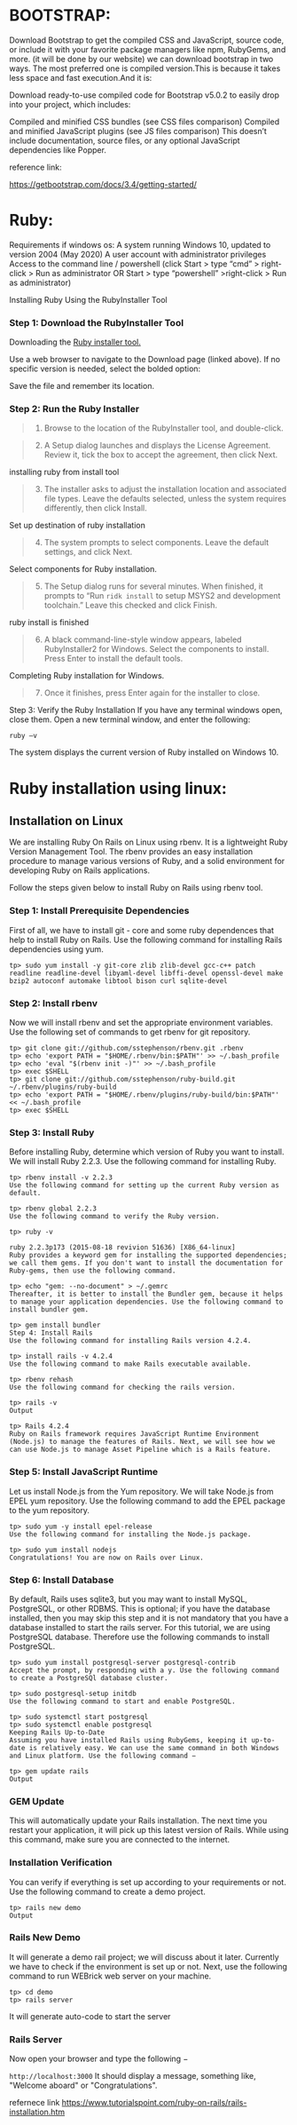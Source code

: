 # BOOTSTRAP:


Download Bootstrap to get the compiled CSS and JavaScript, source code, or include it with your favorite package managers like npm, RubyGems, and more.
(it will be done by our website)
we can download bootstrap in two ways.
The most preferred one is compiled version.This is because it takes less space and fast execution.And it is:

Download ready-to-use compiled code for Bootstrap v5.0.2 to easily drop into your project, which includes:

Compiled and minified CSS bundles (see CSS files comparison)
Compiled and minified JavaScript plugins (see JS files comparison)
This doesn’t include documentation, source files, or any optional JavaScript dependencies like Popper.

reference link:

https://getbootstrap.com/docs/3.4/getting-started/

# Ruby:

Requirements if windows os:
A system running Windows 10, updated to version 2004 (May 2020)
A user account with administrator privileges
Access to the command line / powershell
(click Start > type “cmd” > right-click > Run as administrator OR Start > type “powershell” >right-click > Run as administrator)

Installing Ruby Using the RubyInstaller Tool

### Step 1: Download the RubyInstaller Tool
Downloading the [Ruby installer tool.](https://drive.google.com/file/d/1umA3isoeBV_drdyRU6Az-5-Cd8krgs7V/view?usp=sharing)

Use a web browser to navigate to the Download page (linked above). If no specific version is needed, select the bolded option:

Save the file and remember its location.

### Step 2: Run the Ruby Installer
> 1. Browse to the location of the RubyInstaller tool, and double-click.

> 2. A Setup dialog launches and displays the License Agreement. Review it, tick the box to accept the agreement, then click Next.

installing ruby from install tool
> 3. The installer asks to adjust the installation location and associated file types. Leave the defaults selected, unless the system requires differently, then click Install.

Set up destination of ruby installation
> 4. The system prompts to select components. Leave the default settings, and click Next.

Select components for Ruby installation.
> 5. The Setup dialog runs for several minutes. When finished, it prompts to “Run `ridk install` to setup MSYS2 and development toolchain.” Leave this checked and click Finish.

ruby install is finished
> 6. A black command-line-style window appears, labeled RubyInstaller2 for Windows. Select the components to install. Press Enter to install the default tools.

Completing Ruby installation for Windows.
> 7. Once it finishes, press Enter again for the installer to close.

Step 3: Verify the Ruby Installation
If you have any terminal windows open, close them. Open a new terminal window, and enter the following:

```
ruby –v
```
The system displays the current version of Ruby installed on Windows 10.


# Ruby installation using linux:


## Installation on Linux
We are installing Ruby On Rails on Linux using rbenv. It is a lightweight Ruby Version Management Tool. The rbenv provides an easy installation procedure to manage various versions of Ruby, and a solid environment for developing Ruby on Rails applications.

Follow the steps given below to install Ruby on Rails using rbenv tool.

### Step 1: Install Prerequisite Dependencies
First of all, we have to install git - core and some ruby dependences that help to install Ruby on Rails. Use the following command for installing Rails dependencies using yum.
```
tp> sudo yum install -y git-core zlib zlib-devel gcc-c++ patch readline readline-devel libyaml-devel libffi-devel openssl-devel make bzip2 autoconf automake libtool bison curl sqlite-devel
```
### Step 2: Install rbenv
Now we will install rbenv and set the appropriate environment variables. Use the following set of commands to get rbenv for git repository.
```
tp> git clone git://github.com/sstephenson/rbenv.git .rbenv
tp> echo 'export PATH = "$HOME/.rbenv/bin:$PATH"' >> ~/.bash_profile
tp> echo 'eval "$(rbenv init -)"' >> ~/.bash_profile
tp> exec $SHELL
tp> git clone git://github.com/sstephenson/ruby-build.git ~/.rbenv/plugins/ruby-build
tp> echo 'export PATH = "$HOME/.rbenv/plugins/ruby-build/bin:$PATH"' << ~/.bash_profile
tp> exec $SHELL
```
### Step 3: Install Ruby
Before installing Ruby, determine which version of Ruby you want to install. We will install Ruby 2.2.3. Use the following command for installing Ruby.
```
tp> rbenv install -v 2.2.3
Use the following command for setting up the current Ruby version as default.

tp> rbenv global 2.2.3
Use the following command to verify the Ruby version.

tp> ruby -v

ruby 2.2.3p173 (2015-08-18 revivion 51636) [X86_64-linux]
Ruby provides a keyword gem for installing the supported dependencies; we call them gems. If you don't want to install the documentation for Ruby-gems, then use the following command.

tp> echo "gem: --no-document" > ~/.gemrc
Thereafter, it is better to install the Bundler gem, because it helps to manage your application dependencies. Use the following command to install bundler gem.

tp> gem install bundler
Step 4: Install Rails
Use the following command for installing Rails version 4.2.4.

tp> install rails -v 4.2.4
Use the following command to make Rails executable available.

tp> rbenv rehash
Use the following command for checking the rails version.

tp> rails -v
Output

tp> Rails 4.2.4
Ruby on Rails framework requires JavaScript Runtime Environment (Node.js) to manage the features of Rails. Next, we will see how we can use Node.js to manage Asset Pipeline which is a Rails feature.
```

### Step 5: Install JavaScript Runtime
Let us install Node.js from the Yum repository. We will take Node.js from EPEL yum repository. Use the following command to add the EPEL package to the yum repository.
```
tp> sudo yum -y install epel-release
Use the following command for installing the Node.js package.

tp> sudo yum install nodejs
Congratulations! You are now on Rails over Linux.
```

### Step 6: Install Database
By default, Rails uses sqlite3, but you may want to install MySQL, PostgreSQL, or other RDBMS. This is optional; if you have the database installed, then you may skip this step and it is not mandatory that you have a database installed to start the rails server. For this tutorial, we are using PostgreSQL database. Therefore use the following commands to install PostgreSQL.
```
tp> sudo yum install postgresql-server postgresql-contrib
Accept the prompt, by responding with a y. Use the following command to create a PostgreSQl database cluster.

tp> sudo postgresql-setup initdb
Use the following command to start and enable PostgreSQL.

tp> sudo systemctl start postgresql
tp> sudo systemctl enable postgresql
Keeping Rails Up-to-Date
Assuming you have installed Rails using RubyGems, keeping it up-to-date is relatively easy. We can use the same command in both Windows and Linux platform. Use the following command −

tp> gem update rails
Output
```

### GEM Update
This will automatically update your Rails installation. The next time you restart your application, it will pick up this latest version of Rails. While using this command, make sure you are connected to the internet.

### Installation Verification
You can verify if everything is set up according to your requirements or not. Use the following command to create a demo project.
```
tp> rails new demo
Output
```
### Rails New Demo
It will generate a demo rail project; we will discuss about it later. Currently we have to check if the environment is set up or not. Next, use the following command to run WEBrick web server on your machine.
```
tp> cd demo
tp> rails server
```

It will generate auto-code to start the server

### Rails Server
Now open your browser and type the following −

`http://localhost:3000`
It should display a message, something like, "Welcome aboard" or "Congratulations".

refernece link https://www.tutorialspoint.com/ruby-on-rails/rails-installation.htm